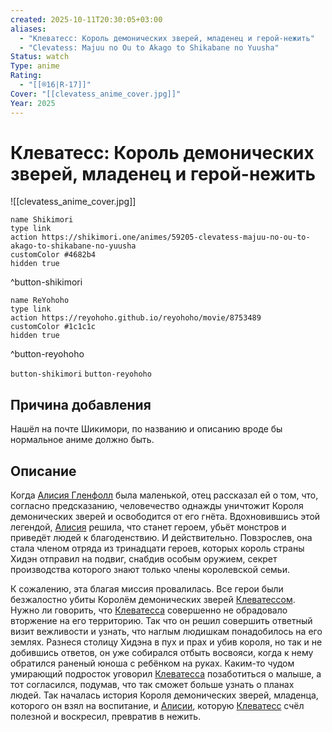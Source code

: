 ```yaml
---
created: 2025-10-11T20:30:05+03:00
aliases:
  - "Клеватесс: Король демонических зверей, младенец и герой-нежить"
  - "Clevatess: Majuu no Ou to Akago to Shikabane no Yuusha"
Status: watch
Type: anime
Rating:
  - "[[®️16|R-17]]"
Cover: "[[clevatess_anime_cover.jpg]]"
Year: 2025
---
```


# Клеватесс: Король демонических зверей, младенец и герой-нежить

![[clevatess_anime_cover.jpg]]



```button
name Shikimori
type link
action https://shikimori.one/animes/59205-clevatess-majuu-no-ou-to-akago-to-shikabane-no-yuusha
customColor #4682b4
hidden true
```
^button-shikimori

```button
name ReYohoho
type link
action https://reyohoho.github.io/reyohoho/movie/8753489
customColor #1c1c1c
hidden true
```
^button-reyohoho


`button-shikimori` `button-reyohoho`

## Причина добавления

Нашёл на почте Шикимори, по названию и описанию вроде бы нормальное аниме должно быть.


## Описание

Когда [Алисия Гленфолл](https://shikimori.one/characters/251991-alicia-glenfall) была маленькой, отец рассказал ей о том, что, согласно предсказанию, человечество однажды уничтожит Короля демонических зверей и освободится от его гнёта. Вдохновившись этой легендой, [Алисия](https://shikimori.one/characters/251991-alicia-glenfall) решила, что станет героем, убьёт монстров и приведёт людей к благоденствию. И действительно. Повзрослев, она стала членом отряда из тринадцати героев, которых король страны Хидэн отправил на подвиг, снабдив особым оружием, секрет производства которого знают только члены королевской семьи.

К сожалению, эта благая миссия провалилась. Все герои были безжалостно убиты Королём демонических зверей [Клеватессом](https://shikimori.one/characters/251993-clevatess). Нужно ли говорить, что [Клеватесса](https://shikimori.one/characters/251993-clevatess) совершенно не обрадовало вторжение на его территорию. Так что он решил совершить ответный визит вежливости и узнать, что наглым людишкам понадобилось на его землях. Разнеся столицу Хидэна в пух и прах и убив короля, но так и не добившись ответов, он уже собирался отбыть восвояси, когда к нему обратился раненый юноша с ребёнком на руках. Каким-то чудом умирающий подросток уговорил [Клеватесса](https://shikimori.one/characters/251993-clevatess) позаботиться о малыше, а тот согласился, подумав, что так сможет больше узнать о планах людей.
Так началась история Короля демонических зверей, младенца, которого он взял на воспитание, и [Алисии](https://shikimori.one/characters/251991-alicia-glenfall), которую [Клеватесс](https://shikimori.one/characters/251993-clevatess) счёл полезной и воскресил, превратив в нежить.
